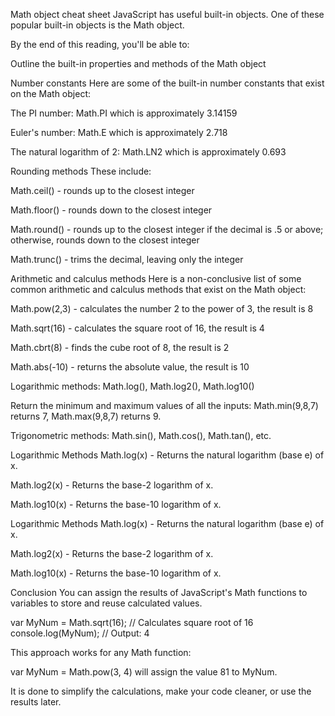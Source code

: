 Math object cheat sheet
JavaScript has useful built-in objects. One of these popular built-in objects is the Math object.

By the end of this reading, you'll be able to:

Outline the built-in properties and methods of the Math object

Number constants
Here are some of the built-in number constants that exist on the Math object: 

The PI number: Math.PI which is approximately 3.14159

Euler's number: Math.E which is approximately 2.718

The natural logarithm of 2: Math.LN2 which is approximately 0.693

Rounding methods
These include: 

 Math.ceil() - rounds up to the closest integer 

 Math.floor() - rounds down to the closest integer 

 Math.round() - rounds up to the closest integer if the decimal is .5 or above; otherwise, rounds down to the closest integer 

 Math.trunc() - trims the decimal, leaving only the integer

Arithmetic and calculus methods
Here is a non-conclusive list of some common arithmetic and calculus methods that exist on the Math object: 

Math.pow(2,3) - calculates the number 2 to the power of 3, the result is 8 

Math.sqrt(16) - calculates the square root of 16, the result is 4 

Math.cbrt(8) - finds the cube root of 8, the result is 2 

Math.abs(-10) - returns the absolute value, the result is 10 

Logarithmic methods: Math.log(), Math.log2(), Math.log10() 

Return the minimum and maximum values of all the inputs: Math.min(9,8,7) returns 7, Math.max(9,8,7) returns 9.

 Trigonometric methods: Math.sin(), Math.cos(), Math.tan(), etc.

Logarithmic Methods
Math.log(x) - Returns the natural logarithm (base e) of x.

Math.log2(x) - Returns the base-2 logarithm of x.

Math.log10(x) - Returns the base-10 logarithm of x.

Logarithmic Methods
Math.log(x) - Returns the natural logarithm (base e) of x.

Math.log2(x) - Returns the base-2 logarithm of x.

Math.log10(x) - Returns the base-10 logarithm of x.

Conclusion
You can assign the results of JavaScript's Math functions to variables to store and reuse calculated values.

var MyNum = Math.sqrt(16); // Calculates square root of 16
console.log(MyNum); // Output: 4

This approach works for any Math function:

var MyNum = Math.pow(3, 4) will assign the value 81 to MyNum.

It is done to simplify the calculations, make your code cleaner, or use the results later. 